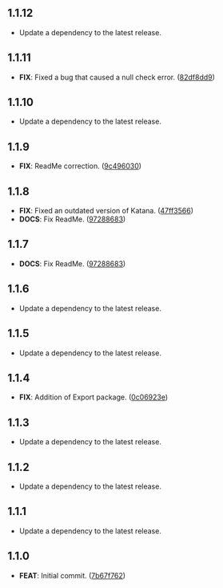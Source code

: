 ## 1.1.12

 - Update a dependency to the latest release.

## 1.1.11

 - **FIX**: Fixed a bug that caused a null check error. ([82df8dd9](https://github.com/mathrunet/flutter_masamune/commit/82df8dd9329165bf1fb2fbc4025b2ea9ef7dd470))

## 1.1.10

 - Update a dependency to the latest release.

## 1.1.9

 - **FIX**: ReadMe correction. ([9c496030](https://github.com/mathrunet/flutter_masamune/commit/9c496030d22849e87490598c13f02669b0c9dd9b))

## 1.1.8

 - **FIX**: Fixed an outdated version of Katana. ([47ff3566](https://github.com/mathrunet/flutter_masamune/commit/47ff35667f59be0d24bdf6554f277583f70e71bf))
 - **DOCS**: Fix ReadMe. ([97288683](https://github.com/mathrunet/flutter_masamune/commit/9728868373615da7b75528353c757946ff726fde))

## 1.1.7

 - **DOCS**: Fix ReadMe. ([97288683](https://github.com/mathrunet/flutter_masamune/commit/9728868373615da7b75528353c757946ff726fde))

## 1.1.6

 - Update a dependency to the latest release.

## 1.1.5

 - Update a dependency to the latest release.

## 1.1.4

 - **FIX**: Addition of Export package. ([0c06923e](https://github.com/mathrunet/flutter_masamune/commit/0c06923e99ae2b31001dea33ef2a99481820f734))

## 1.1.3

 - Update a dependency to the latest release.

## 1.1.2

 - Update a dependency to the latest release.

## 1.1.1

 - Update a dependency to the latest release.

## 1.1.0

 - **FEAT**: Initial commit. ([7b67f762](https://github.com/mathrunet/flutter_masamune/commit/7b67f7627727def2f3f3f7ce5c6b8deba712d00d))

